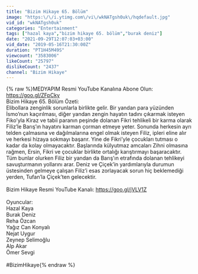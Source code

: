 ```yaml
---
title: "Bizim Hikaye 65. Bölüm"
image: "https:\/\/i.ytimg.com\/vi\/wkNATgsh0uk\/hqdefault.jpg"
vid_id: "wkNATgsh0uk"
categories: "Entertainment"
tags: ["hazal kaya","bizim hikaye 65. bölüm","burak deniz"]
date: "2021-09-29T12:07:03+03:00"
vid_date: "2019-05-16T21:30:00Z"
duration: "PT1H45M49S"
viewcount: "3583006"
likeCount: "25797"
dislikeCount: "2437"
channel: "Bizim Hikaye"
---
```

{% raw %}MEDYAPIM Resmi YouTube Kanalına Abone Olun: <a rel="nofollow" target="blank" href="https://goo.gl/ZFpCky">https://goo.gl/ZFpCky</a>  <br />Bizim Hikaye 65. Bölüm Özeti:<br />Elibollara zenginlik sorunlarla birlikte gelir. Bir yandan para yüzünden İsmo’nun kaçırılması, diğer yandan zengin hayatın tadını çıkarmak isteyen Fiko’yla Kiraz ve tabii paranın peşinde dolanan Fikri tehlikeli bir karma olarak Filiz’le Barış’ın hayatını karman çorman etmeye yeter. Sonunda herkesin ayrı telden çalmasına ve dağılmalarına engel olmak isteyen Filiz, ipleri eline alır ve herkesi hizaya sokmayı başarır. Yine de Fikri’yle çocukları tutması o kadar da kolay olmayacaktır. Başlarında külyutmaz amcaları Zihni olmasına rağmen, Ersin, Fikri ve çocuklar birlikte ortalığı karıştırmayı başaracaktır. Tüm bunlar olurken Filiz bir yandan da Barış’ın etrafında dolanan tehlikeyi savuşturmanın yollarını arar. Deniz ve Çiçek’in yardımlarıyla durumun üstesinden gelmeye çalışan Filiz’i esas zorlayacak sorun hiç beklemediği yerden, Tufan’la Çiçek’ten gelecektir.  <br /><br />Bizim Hikaye Resmi YouTube Kanalı: <a rel="nofollow" target="blank" href="https://goo.gl/jVLV1Z">https://goo.gl/jVLV1Z</a><br /><br />Oyuncular:<br />Hazal Kaya<br />Burak Deniz<br />Reha Özcan<br />Yağız Can Konyalı<br />Nejat Uygur<br />Zeynep Selimoğlu<br />Alp Akar<br />Ömer Sevgi<br /><br />#BizimHikaye{% endraw %}
